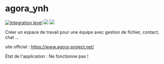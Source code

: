 # agora_ynh

[![Integration level](https://dash.yunohost.org/integration/agora.svg)](https://dash.yunohost.org/appci/app/agora) ![](https://ci-apps.yunohost.org/ci/badges/agora.status.svg) ![](https://ci-apps.yunohost.org/ci/badges/agora.maintain.svg)

Créer un espace de travail pour une équipe avec gestion de fichier, contact, chat ...

site officiel : https://www.agora-project.net/

État de l'application : Ne fonctionne pas !
